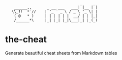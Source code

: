 ```
                                  _     _
    ______,,       _ __ ___   ___| |__ | |
   \\_!!  *´//    | '_ ` _ \ / _ \ '_ \| |
    ( @   * )     | | | | | |  __/ | | |_|
    /______*\     |_| |_| |_|\___|_| |_(_)
```


# the-cheat
Generate beautiful cheat sheets from Markdown tables
